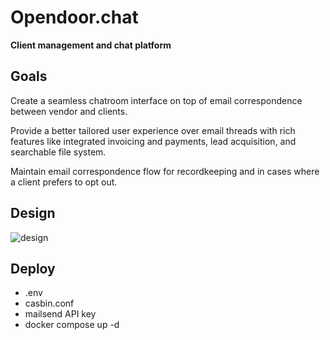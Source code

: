 # Opendoor.chat
**Client management and chat platform**

## Goals
Create a seamless chatroom interface on top of email correspondence between vendor and clients.

Provide a better tailored user experience over email threads with rich features like integrated invoicing and payments, lead acquisition, and searchable file system.

Maintain email correspondence flow for recordkeeping and in cases where a client prefers to opt out.

## Design
![design](/assets/opendoor-chat-design.png)

## Deploy
- .env
- casbin.conf
- mailsend API key
- docker compose up -d